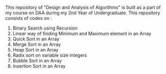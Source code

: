 This repository of "Design and Analysis of Algorithms" is built as a part of my course on DAA during my 2nd Year of Undergraduate.
This repository consists of codes on :<br>

1. Binary Search using Recursion<br>
2. Linear way of finding Minimum and Maximum element in an Array<br>
3. Quick Sort in an Array<br>
4. Merge Sort in an Array<br>
5. Heap Sort in an Array<br>
6. Radix sort on variable size integers<br>
7. Bubble Sort in an Array<br>
8. Insertion Sort in an Array
